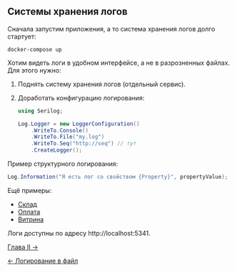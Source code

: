 ## Системы хранения логов

Сначала запустим приложения, а то система хранения логов долго стартует:

```shell
docker-compose up
```

Хотим видеть логи в удобном интерфейсе, а не в разрозненных файлах. Для этого нужно:

1. Поднять систему хранения логов (отдельный сервис).
2. Доработать конфигурацию логирования:

   ```csharp
   using Serilog;

   Log.Logger = new LoggerConfiguration()
       .WriteTo.Console()
       .WriteTo.File("my.log")
       .WriteTo.Seq("http://seq") // тут
       .CreateLogger();
   ```

Пример структурного логирования:

```csharp
Log.Information("Я есть лог со свойством {Property}", propertyValue);
```

Ещё примеры:
- [Склад](../Stock/Program.cs)
- [Оплата](../Payments/Program.cs)
- [Витрина](../Shop/Program.cs)

Логи доступны по адресу http://localhost:5341.

[Глава II →](./2-1-metrics-intro.md)

[← Логирование в файл](./1-2-file-logs.md)
